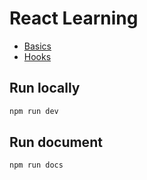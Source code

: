 # React Learning
- [Basics](src/pages/Basics/Readme.md)
- [Hooks](src/pages/Hooks/Readme.md)

## Run locally
```cmd
npm run dev
```
## Run document
```cmd
npm run docs
```